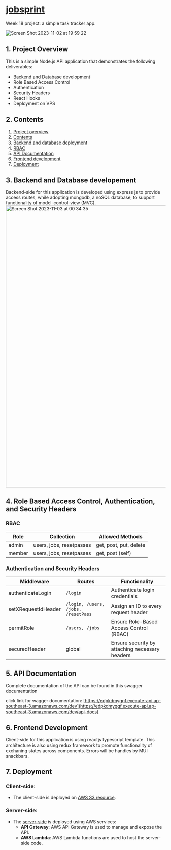 # [jobsprint](http://jobsprint.app.s3-website.ap-southeast-3.amazonaws.com/)
Week 18 project: a simple task tracker app.

![Screen Shot 2023-11-02 at 19 59 22](https://github.com/RevoU-FSSE-2/week-18-gkorompis/assets/52250424/1033bfb5-79e9-40b6-98fd-bc190a22a724)

## 1. Project Overview

This is a simple Node.js API application that demonstrates the following deliverables:

- Backend and Database development
- Role Based Access Control
- Authentication
- Security Headers
- React Hooks
- Deployment on VPS

## 2. Contents

1. [Project overview](#1-project-overview)
2. [Contents](#2-contents)
3. [Backend and database deployment](#3-backend-and-database-developement)
4. [RBAC](#4-role-based-access-control-authentication-and-security-headers)
5. [API Documentation](#5-api-documentation)
6. [Frontend development](#6-frontend-development)
7. [Deployment](#7-deployment)

## 3. Backend and Database developement

Backend-side for this application is developed using express js to provide access routes, while adopting mongodb, a noSQL database, to support functionality of model-control-view (MVC). 
<img width="890" alt="Screen Shot 2023-11-03 at 00 34 35" src="https://github.com/RevoU-FSSE-2/week-18-gkorompis/assets/52250424/f9b549ad-e71e-4905-ad7f-73e011a9c190">

## 4. Role Based Access Control, Authentication, and Security Headers

### RBAC

| Role   | Collection                | Allowed Methods               |
|--------|---------------------------|------------------------------|
| admin  | users, jobs, resetpasses  | get, post, put, delete       |
| member | users, jobs, resetpasses  | get, post (self)             |

### Authentication and Security Headers
| Middleware          | Routes                                   | Functionality                               |
|---------------------|------------------------------------------|---------------------------------------------|
| authenticateLogin  | `/login`                                 | Authenticate login credentials                |
| setXRequestIdHeader | `/login, /users, /jobs, /resetPass`     | Assign an ID to every request header         |
| permitRole          | `/users, /jobs`                          | Ensure Role-Based Access Control (RBAC)      |
| securedHeader       | global                                   | Ensure security by attaching necessary headers |

## 5. API Documentation

Complete documentation of the API can be found in this swagger documentation

click link for wagger documentation:
[https://edpkdmygqf.execute-api.ap-southeast-3.amazonaws.com/dev](https://edpkdmygqf.execute-api.ap-southeast-3.amazonaws.com/dev/api-docs)

## 6. Frontend Development

Client-side for this application is using reactjs typescript template. This architecture is also using redux framework to promote functionality of exchaning states across components. Errors will be handles by MUI snackbars. 

## 7. Deployment 

### Client-side:

- The client-side is deployed on [AWS S3 resource](http://jobsprint.app.s3-website.ap-southeast-3.amazonaws.com).

### Server-side:

- The [server-side](https://5vxe1u381g.execute-api.ap-southeast-3.amazonaws.com/dev) is deployed using AWS services:
  - **API Gateway**: AWS API Gateway is used to manage and expose the API.
  - **AWS Lambda**: AWS Lambda functions are used to host the server-side code.